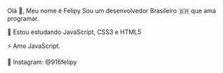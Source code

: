 Olá 👋, Meu nome é Felipy
Sou um desenvolvedor Brasileiro 🇧🇷 que ama programar.

🌱 Estou estudando JavaScript, CSS3 e HTML5

⚡ Amo JavaScript.

💬 Instagram: @916felipy

